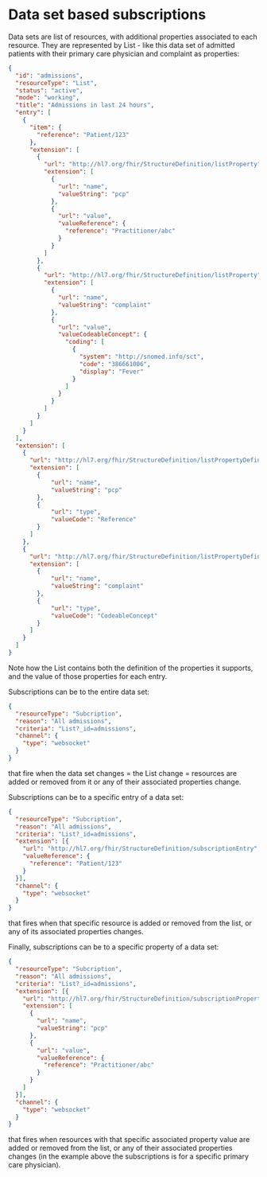 # Data set based subscriptions
Data sets are list of resources, with additional properties associated to each resource. They are represented by List - 
like this data set of admitted patients with their primary care physician and complaint as properties:
```json
{
  "id": "admissions",
  "resourceType": "List",
  "status": "active",
  "mode": "working",
  "title": "Admissions in last 24 hours",
  "entry": [
    {
      "item": {
        "reference": "Patient/123"
      },
      "extension": [
        {
          "url": "http://hl7.org/fhir/StructureDefinition/listProperty",
          "extension": [
            {
              "url": "name",
              "valueString": "pcp"
            },
            {
              "url": "value",
              "valueReference": {
                "reference": "Practitioner/abc"
              }
            }
          ]
        },
        {
          "url": "http://hl7.org/fhir/StructureDefinition/listProperty",
          "extension": [
            {
              "url": "name",
              "valueString": "complaint"
            },
            {
              "url": "value",
              "valueCodeableConcept": {
                "coding": [
                  {
                    "system": "http://snomed.info/sct",
                    "code": "386661006",
                    "display": "Fever"
                  }
                ]
              }
            }
          ]
        }
	  ]
    }
  ],
  "extension": [
	{
	  "url": "http://hl7.org/fhir/StructureDefinition/listPropertyDefinition",
	  "extension": [
		{
			"url": "name",
			"valueString": "pcp"
		},
		{
			"url": "type",
			"valueCode": "Reference"
		}
	  ]
	},
	{
	  "url": "http://hl7.org/fhir/StructureDefinition/listPropertyDefinition",
	  "extension": [
		{
			"url": "name",
			"valueString": "complaint"
		},
		{
			"url": "type",
			"valueCode": "CodeableConcept"
		}
	  ]
	}
  ]
}
```
Note how the List contains both the definition of the properties it supports, and the value of those properties for each entry.

Subscriptions can be to the entire data set:
```json
{
  "resourceType": "Subcription",
  "reason": "All admissions",
  "criteria": "List?_id=admissions",
  "channel": {
    "type": "websocket"
  }
}
```
that fire when the data set changes = the List change = resources are added or removed from it 
or any of their associated properties change.

Subscriptions can be to a specific entry of a data set:
```json
{
  "resourceType": "Subcription",
  "reason": "All admissions",
  "criteria": "List?_id=admissions",
  "extension": [{
    "url": "http://hl7.org/fhir/StructureDefinition/subscriptionEntry",
    "valueReference": {
      "reference": "Patient/123"
    }
  }],
  "channel": {
    "type": "websocket"
  }
}
```
that fires when that specific resource is added or removed from the list, or any of its associated properties changes.

Finally, subscriptions can be to a specific property of a data set:
```json
{
  "resourceType": "Subcription",
  "reason": "All admissions",
  "criteria": "List?_id=admissions",
  "extension": [{
    "url": "http://hl7.org/fhir/StructureDefinition/subscriptionProperty",
    "extension": [
      {
        "url": "name",
        "valueString": "pcp"
      },
      {
        "url": "value",
        "valueReference": {
          "reference": "Practitioner/abc"
        }
      }
    ]
  }],
  "channel": {
    "type": "websocket"
  }
}
```
that fires when resources with that specific associated property value are added or removed from the list, 
or any of their associated properties changes (in the example above the subscriptions is for a specific primary care physician).

